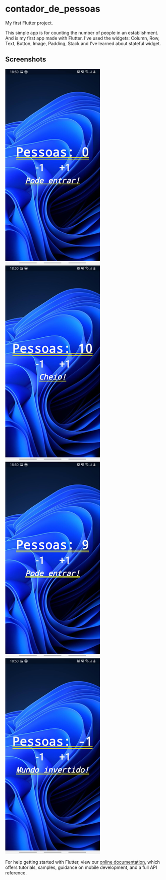 # contador_de_pessoas

My first Flutter project.

This simple app is for counting the number of people in an establishment.
And is my first app made with Flutter.
I've used the widgets: Column, Row, Text, Button, Image, Padding, Stack and I've learned about stateful widget.


## Screenshots

<img src="screenshots/img1.jpg" width="300" />
<img src="screenshots/img2.jpg" width="300" />
<img src="screenshots/img3.jpg" width="300" />
<img src="screenshots/img4.jpg" width="300" />


For help getting started with Flutter, view our
[online documentation](https://flutter.dev/docs), which offers tutorials,
samples, guidance on mobile development, and a full API reference.
